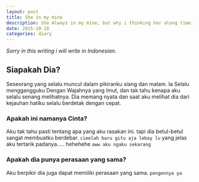 ```yaml
---
layout: post
title: She in my mine
description: She Always in my mine, but why i thinking her along time.
date: 2015-10-18
categories: diary
---
```

*Sorry in this writing i will write in Indonesian.*

## Siapakah Dia?

Seseorang yang selalu muncul dalam pikiranku siang dan malam.
Ia Selalu menggangguku Dengan Wajahnya yang Imut, dan tak tahu kenapa aku selalu senang melihatnya.
Dia memang nyata dan saat aku melihat dia dari kejauhan hatiku selalu berdetak dengan cepat.

### Apakah ini namanya Cinta?

Aku tak tahu pasti tentang apa yang aku rasakan ini.
tapi dia betul-betul sangat membuatku berdebar. `cieelah baru gitu aja lebay lu`
yang jelas aku tertarik padanya..... hehehehe `aww aku ngaku sekarang`

### Apakah dia punya perasaan yang sama?

Aku berpikir dia juga dapat memiliki perasaan yang sama. `pengennya ya`
